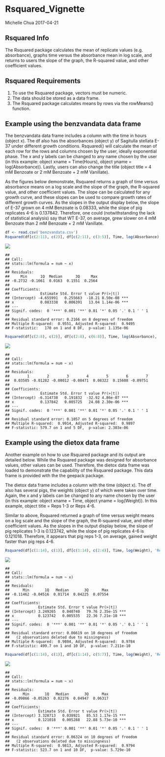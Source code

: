 Rsquared\_Vignette
================
Michelle Chua
2017-04-21

Rsquared Info
-------------

The Rsquared package calculates the mean of replicate values (e.g. absorbance), graphs time versus the absorbance mean in log scale, and returns to users the slope of the graph, the R-squared value, and other coefficient values.

Rsquared Requirements
---------------------

1.  To use the Rsquared package, vectors must be numeric.
2.  The data should be stored as a data frame.
3.  The Rsquared package calculates means by rows via the rowMeans() function.

Example using the benzvandata data frame
----------------------------------------

The benzvandata data frame includes a column with the time in hours (object x). The df also has the absorbances (object y) of Sagitulla stellata E-37 under different growth conditions. Rsquared() will calculate the mean of each row for the rows and columns chosen by the user, ideally exponential phase. The x and y labels can be changed to any name chosen by the user (in this example: object xname = Time(Hours), object yname = log(Absorbance)). Lastly, users can also change the title (object title = 4 mM Benzoate or 2 mM Benzoate + 2 mM Vanillate).

As the figures below demonstrate, Rsquared returns a graph of time versus absorbance means on a log scale and the slope of the graph, the R-squared value, and other coefficient values. The slope can be calculated for any growth curve, and these slopes can be used to compare growth rates of different growth curves. As the slopes in the output display below, the slope of E-37 grown on 4 mM Benzoate is 0.08333, while the slope of pig replicates 4-6 is 0.137842. Therefore, one could (notwithstanding the lack of statistical analysis) say that WT E-37, on average, grew slower on 4 mM Benzoate than 2 mM Benzoate + 2 mM Vanillate.

``` r
df <- read.csv('benzvandata.csv')
Rsquared(df[c(2:11), c(2)], df[c(2:11), c(3:5)], Time, log(Absorbance), '4 mM Benzoate')
```

![](Rsquared_Vignette_files/figure-markdown_github/unnamed-chunk-2-1.png)

    ## 
    ## Call:
    ## stats::lm(formula = num ~ x)
    ## 
    ## Residuals:
    ##     Min      1Q  Median      3Q     Max 
    ## -0.2732 -0.1661  0.0163  0.1551  0.2564 
    ## 
    ## Coefficients:
    ##              Estimate Std. Error t value Pr(>|t|)    
    ## (Intercept) -4.655991   0.255663  -18.21 8.50e-08 ***
    ## x            0.083338   0.006391   13.04 1.14e-06 ***
    ## ---
    ## Signif. codes:  0 '***' 0.001 '**' 0.01 '*' 0.05 '.' 0.1 ' ' 1
    ## 
    ## Residual standard error: 0.2166 on 8 degrees of freedom
    ## Multiple R-squared:  0.9551, Adjusted R-squared:  0.9495 
    ## F-statistic:   170 on 1 and 8 DF,  p-value: 1.135e-06

``` r
Rsquared(df[c(2:8), c(2)], df[c(2:8), c(6:8)], Time, log(Absorbance), '2 mM Benzoate + 2 mM Vanillate')
```

![](Rsquared_Vignette_files/figure-markdown_github/unnamed-chunk-2-2.png)

    ## 
    ## Call:
    ## stats::lm(formula = num ~ x)
    ## 
    ## Residuals:
    ##        1        2        3        4        5        6        7 
    ##  0.03585 -0.01282 -0.08012 -0.08471  0.08322  0.15608 -0.09751 
    ## 
    ## Coefficients:
    ##              Estimate Std. Error t value Pr(>|t|)    
    ## (Intercept) -6.314738   0.191832  -32.92 4.86e-07 ***
    ## x            0.137842   0.005725   24.08 2.30e-06 ***
    ## ---
    ## Signif. codes:  0 '***' 0.001 '**' 0.01 '*' 0.05 '.' 0.1 ' ' 1
    ## 
    ## Residual standard error: 0.1057 on 5 degrees of freedom
    ## Multiple R-squared:  0.9914, Adjusted R-squared:  0.9897 
    ## F-statistic: 579.7 on 1 and 5 DF,  p-value: 2.303e-06

Example using the dietox data frame
-----------------------------------

Another example on how to use Rsquared package and its output are detailed below. While the Rsquared package was designed for absorbance values, other values can be used. Therefore, the dietox data frame was loaded to demonstrate the capability of the Rsquared package. This data frame is provided with the the geepack package.

The dietox data frame includes a column with the time (object x). The df also has several pigs, the weights (object y) of which were taken over time. Again, the x and y labels can be changed to any name chosen by the user (in this example: object xname = Time, object yname = log(Weight)). In this example, object title = Reps 1-3 or Reps 4-6.

Similar to above, Rsquared returned a graph of time versus weight means on a log scale and the slope of the graph, the R-squared value, and other coefficient values. As the slopes in the output display below, the slope of pig replicates 1-3 is 0.123742, while the slope of pig replicates 4-6 is 0.121018. Therefore, it appears that pig reps 1-3, on average, gained weight faster than pig reps 4-6.

``` r
Rsquared(df[c(1:14), c(1)], df[c(1:14), c(2:4)], Time, log(Weight), 'Reps 1-3')
```

![](Rsquared_Vignette_files/figure-markdown_github/unnamed-chunk-4-1.png)

    ## 
    ## Call:
    ## stats::lm(formula = num ~ x)
    ## 
    ## Residuals:
    ##      Min       1Q   Median       3Q      Max 
    ## -0.11462 -0.04516  0.01714  0.04225  0.07554 
    ## 
    ## Coefficients:
    ##             Estimate Std. Error t value Pr(>|t|)    
    ## (Intercept) 3.249265   0.040740   79.76 2.35e-15 ***
    ## x           0.123742   0.005535   22.36 7.21e-10 ***
    ## ---
    ## Signif. codes:  0 '***' 0.001 '**' 0.01 '*' 0.05 '.' 0.1 ' ' 1
    ## 
    ## Residual standard error: 0.06619 on 10 degrees of freedom
    ##   (2 observations deleted due to missingness)
    ## Multiple R-squared:  0.9804, Adjusted R-squared:  0.9784 
    ## F-statistic: 499.7 on 1 and 10 DF,  p-value: 7.211e-10

``` r
Rsquared(df[c(1:14), c(1)], df[c(1:14), c(5:7)], Time, log(Weight), 'Reps 4-6')
```

![](Rsquared_Vignette_files/figure-markdown_github/unnamed-chunk-4-2.png)

    ## 
    ## Call:
    ## stats::lm(formula = num ~ x)
    ## 
    ## Residuals:
    ##      Min       1Q   Median       3Q      Max 
    ## -0.09866 -0.05263  0.02276  0.04947  0.06317 
    ## 
    ## Coefficients:
    ##             Estimate Std. Error t value Pr(>|t|)    
    ## (Intercept) 3.328713   0.038921   85.53 1.17e-15 ***
    ## x           0.121018   0.005288   22.88 5.73e-10 ***
    ## ---
    ## Signif. codes:  0 '***' 0.001 '**' 0.01 '*' 0.05 '.' 0.1 ' ' 1
    ## 
    ## Residual standard error: 0.06324 on 10 degrees of freedom
    ##   (2 observations deleted due to missingness)
    ## Multiple R-squared:  0.9813, Adjusted R-squared:  0.9794 
    ## F-statistic: 523.7 on 1 and 10 DF,  p-value: 5.729e-10
